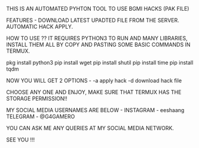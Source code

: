 THIS IS AN AUTOMATED PYHTON TOOL TO USE BGMI HACKS (PAK FILE)

FEATURES - 
DOWNLOAD LATEST UPADTED FILE FROM THE SERVER.
AUTOMATIC HACK APPLY.

HOW TO USE ??
IT REQUIRES PYTHON3 TO RUN AND MANY LIBRARIES, INSTALL THEM ALL BY COPY AND PASTING SOME BASIC COMMANDS IN TERMUX.

pkg install python3
pip install wget
pip install shutil
pip install time
pip install tqdm

NOW YOU WILL GET 2 OPTIONS -
-a apply hack
-d download hack file

CHOOSE ANY ONE AND ENJOY, MAKE SURE THAT TERMUX HAS THE STORAGE PERMISSION!!

MY SOCIAL MEDIA USERNAMES ARE BELOW - 
INSTAGRAM - eeshaang
TELEGRAM - @G4GAMERO

YOU CAN ASK ME ANY QUERIES AT MY SOCIAL MEDIA NETWORK.

SEE YOU !!!
